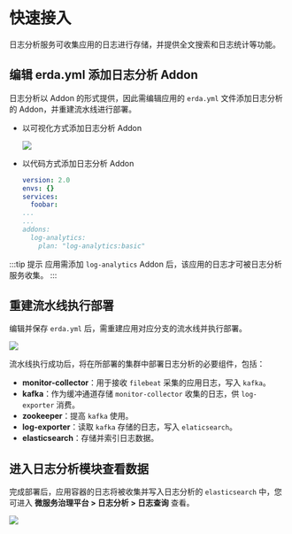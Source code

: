 # 快速接入

日志分析服务可收集应用的日志进行存储，并提供全文搜索和日志统计等功能。

## 编辑 erda.yml 添加日志分析 Addon

日志分析以 Addon 的形式提供，因此需编辑应用的 `erda.yml` 文件添加日志分析的 Addon，并重建流水线进行部署。

* 以可视化方式添加日志分析 Addon

  ![](https://terminus-paas.oss-cn-hangzhou.aliyuncs.com/paas-doc/2021/08/18/92c30d23-243e-442a-93af-9fc234e36c13.png)

* 以代码方式添加日志分析 Addon

  ```yaml
  version: 2.0
  envs: {}
  services:
    foobar:
  ...
  ...
  addons:
    log-analytics:
      plan: "log-analytics:basic"
  ```

:::tip 提示
应用需添加 `log-analytics` Addon 后，该应用的日志才可被日志分析服务收集。
:::

## 重建流水线执行部署

编辑并保存 `erda.yml` 后，需重建应用对应分支的流水线并执行部署。

![](https://terminus-paas.oss-cn-hangzhou.aliyuncs.com/paas-doc/2021/08/18/49d71878-5d1d-4c50-923d-b43d43b3ef0f.png)

流水线执行成功后，将在所部署的集群中部署日志分析的必要组件，包括：

- **monitor-collector**：用于接收 `filebeat` 采集的应用日志，写入 `kafka`。
- **kafka**：作为缓冲通道存储 `monitor-collector` 收集的日志，供 `log-exporter` 消费。
- **zookeeper**：提高 `kafka` 使用。
- **log-exporter**：读取 `kafka` 存储的日志，写入 `elaticsearch`。
- **elasticsearch**：存储并索引日志数据。

## 进入日志分析模块查看数据

完成部署后，应用容器的日志将被收集并写入日志分析的 `elasticsearch` 中，您可进入 **微服务治理平台 > 日志分析 > 日志查询** 查看。

![](http://terminus-paas.oss-cn-hangzhou.aliyuncs.com/paas-doc/2021/10/26/e6a8564b-e25f-4a21-97aa-57469941e7c3.png)

